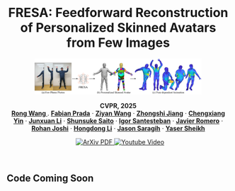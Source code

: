 <br />
<p align="center">
    <h1 align="center">
        FRESA: Feedforward Reconstruction of Personalized Skinned Avatars from Few Images
    </h1>

  <p align="center">
    <img src="assets/main.png"" alt="Overview" width="75%">
  </p>
  <p align="center">
    <strong>CVPR, 2025</strong>
    <br />
    <a href="https://github.com/rongakowang"><strong>Rong Wang </strong></a>
    .
    <a href="https://scholar.google.com/citations?user=s35rxJwAAAAJ&hl=es"><strong>Fabian Prada</strong></a>
    ·
    <a href="https://ziyanw1.github.io/"><strong>Ziyan Wang</strong></a>
    ·
    <a href="https://scholar.google.com/citations?user=h8bGMF4AAAAJ&hl=en"><strong>Zhongshi Jiang</strong></a>
    ·
    <a href="https://scholar.google.com.hk/citations?user=yXTk6HAAAAAJ&hl=nl"><strong>Chengxiang Yin</strong></a>
    ·
    <a href="https://scholar.google.com/citations?user=b2_zvDMAAAAJ"><strong>Junxuan Li</strong></a>
    ·
    <a href="https://shunsukesaito.github.io"><strong>Shunsuke Saito</strong></a>
    ·
    <a href="https://isantesteban.com"><strong>Igor Santesteban</strong></a>
    ·
    <a href="https://scholar.google.com/citations?user=Wx62iOsAAAAJ&hl=en"><strong>Javier Romero</strong></a>
    ·
    <a href="https://scholar.google.com/citations?user=L1jZb08AAAAJ&hl=en"><strong>Rohan Joshi</strong></a>
    ·
    <a href="https://users.cecs.anu.edu.au/~hongdong/"><strong>Hongdong Li</strong></a>
    ·
    <a href="https://scholar.google.com/citations?user=ss-IvjMAAAAJ&hl=en"><strong>Jason Saragih</strong></a>
    ·
    <a href="https://scholar.google.com/citations?user=Yd4KvooAAAAJ&hl=en"><strong>Yaser Sheikh</strong></a>
  </p>
  
  <p align="center">
<!--     <a href=''>
      <img src='https://img.shields.io/badge/Paper-PDF-green?style=flat&logo=Googlescholar&logoColor=blue' alt='Paper PDF'>
    </a> -->
    <a href='https://arxiv.org/pdf/2503.19207' style='padding-left: 0.5rem;'>
      <img src='https://img.shields.io/badge/ArXiv-PDF-green?style=flat&logo=arXiv&logoColor=green' alt='ArXiv PDF'>
    </a>
<!--     <a href=''>
      <img src='https://img.shields.io/badge/Youtube-Video-red?style=flat&logo=youtube&logoColor=red' alt='Youtube Video'>
    </a> -->
    <a href=''>
      <img src='https://img.shields.io/badge/Project-Page-blue?style=flat&logo=githubpages&logoColor=white' alt='Youtube Video'>
    </a>
      
  </p>
</p>

<br />

## Code Coming Soon
